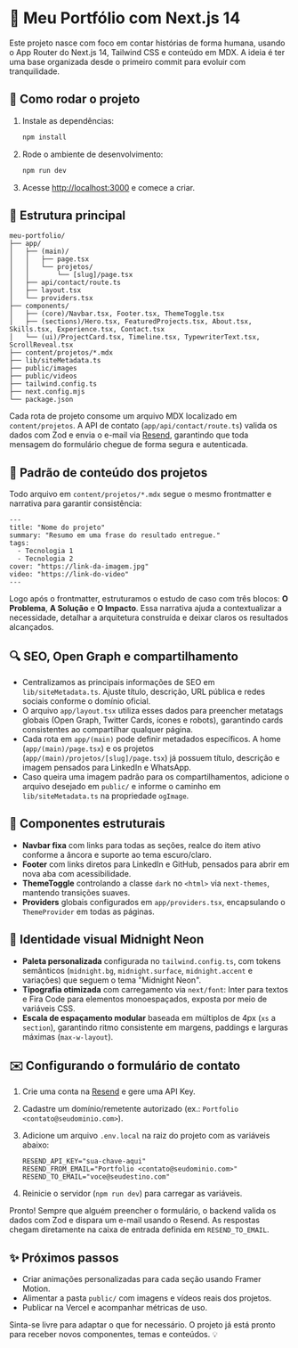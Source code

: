 # 🧭 Meu Portfólio com Next.js 14

Este projeto nasce com foco em contar histórias de forma humana, usando o App Router do Next.js 14, Tailwind CSS e conteúdo em MDX. A ideia é ter uma base organizada desde o primeiro commit para evoluir com tranquilidade.

## 🚀 Como rodar o projeto

1. Instale as dependências:

   ```bash
   npm install
   ```

2. Rode o ambiente de desenvolvimento:

   ```bash
   npm run dev
   ```

3. Acesse <http://localhost:3000> e comece a criar.

## 🧱 Estrutura principal

```
meu-portfolio/
├── app/
│   ├── (main)/
│   │   ├── page.tsx
│   │   └── projetos/
│   │       └── [slug]/page.tsx
│   ├── api/contact/route.ts
│   ├── layout.tsx
│   └── providers.tsx
├── components/
│   ├── (core)/Navbar.tsx, Footer.tsx, ThemeToggle.tsx
│   ├── (sections)/Hero.tsx, FeaturedProjects.tsx, About.tsx, Skills.tsx, Experience.tsx, Contact.tsx
│   └── (ui)/ProjectCard.tsx, Timeline.tsx, TypewriterText.tsx, ScrollReveal.tsx
├── content/projetos/*.mdx
├── lib/siteMetadata.ts
├── public/images
├── public/videos
├── tailwind.config.ts
├── next.config.mjs
└── package.json
```

Cada rota de projeto consome um arquivo MDX localizado em `content/projetos`. A API de contato (`app/api/contact/route.ts`) valida os dados com Zod e envia o e-mail via [Resend](https://resend.com/), garantindo que toda mensagem do formulário chegue de forma segura e autenticada.

## 🧾 Padrão de conteúdo dos projetos

Todo arquivo em `content/projetos/*.mdx` segue o mesmo frontmatter e narrativa para garantir consistência:

```mdx
---
title: "Nome do projeto"
summary: "Resumo em uma frase do resultado entregue."
tags:
  - Tecnologia 1
  - Tecnologia 2
cover: "https://link-da-imagem.jpg"
video: "https://link-do-video"
---
```

Logo após o frontmatter, estruturamos o estudo de caso com três blocos: **O Problema**, **A Solução** e **O Impacto**. Essa narrativa ajuda a contextualizar a necessidade, detalhar a arquitetura construída e deixar claros os resultados alcançados.

## 🔍 SEO, Open Graph e compartilhamento

- Centralizamos as principais informações de SEO em `lib/siteMetadata.ts`. Ajuste título, descrição, URL pública e redes sociais conforme o domínio oficial.
- O arquivo `app/layout.tsx` utiliza esses dados para preencher metatags globais (Open Graph, Twitter Cards, ícones e robots), garantindo cards consistentes ao compartilhar qualquer página.
- Cada rota em `app/(main)` pode definir metadados específicos. A home (`app/(main)/page.tsx`) e os projetos (`app/(main)/projetos/[slug]/page.tsx`) já possuem título, descrição e imagem pensados para LinkedIn e WhatsApp.
- Caso queira uma imagem padrão para os compartilhamentos, adicione o arquivo desejado em `public/` e informe o caminho em `lib/siteMetadata.ts` na propriedade `ogImage`.

## 🧩 Componentes estruturais

- **Navbar fixa** com links para todas as seções, realce do item ativo conforme a âncora e suporte ao tema escuro/claro.
- **Footer** com links diretos para LinkedIn e GitHub, pensados para abrir em nova aba com acessibilidade.
- **ThemeToggle** controlando a classe `dark` no `<html>` via `next-themes`, mantendo transições suaves.
- **Providers** globais configurados em `app/providers.tsx`, encapsulando o `ThemeProvider` em todas as páginas.

## 🎨 Identidade visual Midnight Neon

- **Paleta personalizada** configurada no `tailwind.config.ts`, com tokens semânticos (`midnight.bg`, `midnight.surface`, `midnight.accent` e variações) que seguem o tema "Midnight Neon".
- **Tipografia otimizada** com carregamento via `next/font`: Inter para textos e Fira Code para elementos monoespaçados, exposta por meio de variáveis CSS.
- **Escala de espaçamento modular** baseada em múltiplos de 4px (`xs` a `section`), garantindo ritmo consistente em margens, paddings e larguras máximas (`max-w-layout`).

## ✉️ Configurando o formulário de contato

1. Crie uma conta na [Resend](https://resend.com/) e gere uma API Key.
2. Cadastre um domínio/remetente autorizado (ex.: `Portfolio <contato@seudominio.com>`).
3. Adicione um arquivo `.env.local` na raiz do projeto com as variáveis abaixo:

   ```env
   RESEND_API_KEY="sua-chave-aqui"
   RESEND_FROM_EMAIL="Portfolio <contato@seudominio.com>"
   RESEND_TO_EMAIL="voce@seudestino.com"
   ```

4. Reinicie o servidor (`npm run dev`) para carregar as variáveis.

Pronto! Sempre que alguém preencher o formulário, o backend valida os dados com Zod e dispara um e-mail usando o Resend. As respostas chegam diretamente na caixa de entrada definida em `RESEND_TO_EMAIL`.

## ✨ Próximos passos

- Criar animações personalizadas para cada seção usando Framer Motion.
- Alimentar a pasta `public/` com imagens e vídeos reais dos projetos.
- Publicar na Vercel e acompanhar métricas de uso.

Sinta-se livre para adaptar o que for necessário. O projeto já está pronto para receber novos componentes, temas e conteúdos. 💡
